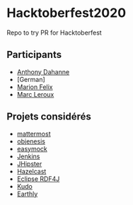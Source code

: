 # Hacktoberfest2020
Repo to try PR for Hacktoberfest

## Participants

* [Anthony Dahanne](https://github.com/anthonydahanne)
* [German]
* [Marion Felix](https://github.com/marionFlx)
* [Marc Leroux](https://github.com/Ckram)

## Projets considérés

* [mattermost](https://github.com/search?q=is%3Aissue+org%3Amattermost+label%3AHacktoberfest+is%3Aopen)
* [objenesis](https://github.com/easymock/objenesis/issues?q=is%3Aissue+is%3Aopen+label%3Ahacktoberfest)
* [easymock](https://github.com/easymock/easymock/issues?q=is%3Aissue+is%3Aopen+label%3Ahacktoberfest)
* [Jenkins](https://github.com/search?q=org%3Ajenkinsci+org%3Ajenkins-infra+org%3Ajenkins-zh+is%3Aissue+is%3Aopen+label%3Ahacktoberfest)
* [JHipster](https://github.com/jhipster/generator-jhipster/labels/hacktoberfest)
* [Hazelcast](https://github.com/search?q=is%3Aissue+org%3Ahazelcast++label%3AHacktoberfest+is%3Aopen&type=issues)
* [Eclipse RDF4J](https://github.com/search?q=is%3Aissue+is%3Aopen+label%3Ahacktoberfest+org%3Aeclipse&type=Issues)
* [Kudo](https://github.com/kudobuilder/kudo/labels/Hacktoberfest)
* [Earthly](https://github.com/earthly/earthly/labels/hacktoberfest)
